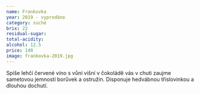 ```yaml
---
name: Frankovka
year: 2019 - vyprodáno
category: suché
brix: 22
residual-sugar: 
total-acidity: 
alcohol: 12.5
price: 140
image: frankovka-2019.jpg
---
```


Spíše lehčí červené víno s vůní višní v čokoládě vás v chuti zaujme sametovou jemností borůvek a ostružin. Disponuje hedvábnou tříslovinkou a dlouhou dochutí.